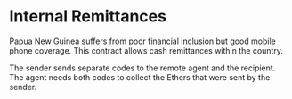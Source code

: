 # Internal Remittances

Papua New Guinea suffers from poor financial inclusion but good mobile phone coverage. This contract allows cash remittances within the country.

The sender sends separate codes to the remote agent and the recipient. The agent needs both codes to collect the Ethers that were sent by the sender.
